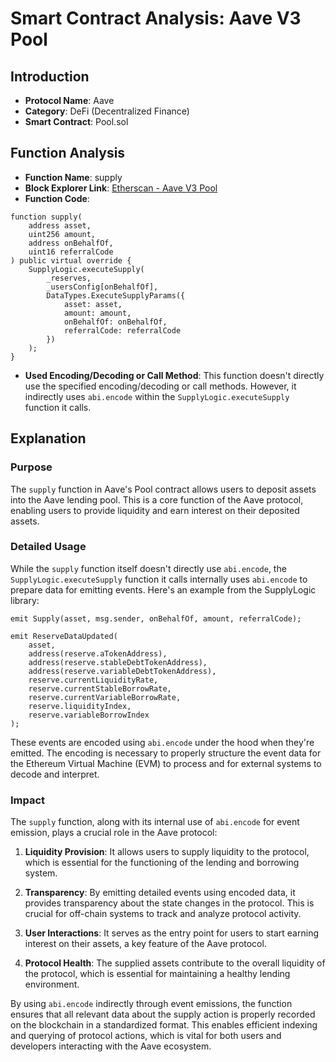 # Smart Contract Analysis: Aave V3 Pool

## Introduction

- **Protocol Name**: Aave
- **Category**: DeFi (Decentralized Finance)
- **Smart Contract**: Pool.sol

## Function Analysis

- **Function Name**: supply
- **Block Explorer Link**: [Etherscan - Aave V3 Pool](https://etherscan.io/address/0x87870Bca3F3fD6335C3F4ce8392D69350B4fA4E2#code)
- **Function Code**:

```solidity
function supply(
    address asset,
    uint256 amount,
    address onBehalfOf,
    uint16 referralCode
) public virtual override {
    SupplyLogic.executeSupply(
        _reserves,
        _usersConfig[onBehalfOf],
        DataTypes.ExecuteSupplyParams({
            asset: asset,
            amount: amount,
            onBehalfOf: onBehalfOf,
            referralCode: referralCode
        })
    );
}
```

- **Used Encoding/Decoding or Call Method**: This function doesn't directly use the specified encoding/decoding or call methods. However, it indirectly uses `abi.encode` within the `SupplyLogic.executeSupply` function it calls.

## Explanation

### Purpose

The `supply` function in Aave's Pool contract allows users to deposit assets into the Aave lending pool. This is a core function of the Aave protocol, enabling users to provide liquidity and earn interest on their deposited assets.

### Detailed Usage

While the `supply` function itself doesn't directly use `abi.encode`, the `SupplyLogic.executeSupply` function it calls internally uses `abi.encode` to prepare data for emitting events. Here's an example from the SupplyLogic library:

```solidity
emit Supply(asset, msg.sender, onBehalfOf, amount, referralCode);

emit ReserveDataUpdated(
    asset,
    address(reserve.aTokenAddress),
    address(reserve.stableDebtTokenAddress),
    address(reserve.variableDebtTokenAddress),
    reserve.currentLiquidityRate,
    reserve.currentStableBorrowRate,
    reserve.currentVariableBorrowRate,
    reserve.liquidityIndex,
    reserve.variableBorrowIndex
);
```

These events are encoded using `abi.encode` under the hood when they're emitted. The encoding is necessary to properly structure the event data for the Ethereum Virtual Machine (EVM) to process and for external systems to decode and interpret.

### Impact

The `supply` function, along with its internal use of `abi.encode` for event emission, plays a crucial role in the Aave protocol:

1. **Liquidity Provision**: It allows users to supply liquidity to the protocol, which is essential for the functioning of the lending and borrowing system.

2. **Transparency**: By emitting detailed events using encoded data, it provides transparency about the state changes in the protocol. This is crucial for off-chain systems to track and analyze protocol activity.

3. **User Interactions**: It serves as the entry point for users to start earning interest on their assets, a key feature of the Aave protocol.

4. **Protocol Health**: The supplied assets contribute to the overall liquidity of the protocol, which is essential for maintaining a healthy lending environment.

By using `abi.encode` indirectly through event emissions, the function ensures that all relevant data about the supply action is properly recorded on the blockchain in a standardized format. This enables efficient indexing and querying of protocol actions, which is vital for both users and developers interacting with the Aave ecosystem.
